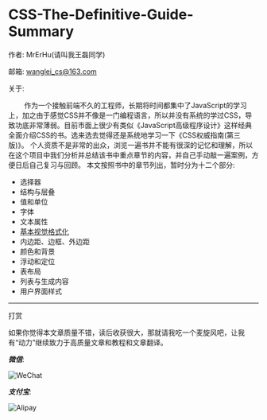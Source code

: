 # CSS-The-Definitive-Guide-Summary

作者: MrErHu(请叫我王磊同学)

邮箱: [wanglei_cs@163.com](mailto:wanglei_cs@163.com)

关于:

 　　 作为一个接触前端不久的工程师，长期将时间都集中了JavaScript的学习上，加之由于感觉CSS并不像是一门编程语言，所以并没有系统的学过CSS，导致功底非常薄弱。目前市面上很少有类似《JavaScript高级程序设计》这样经典全面介绍CSS的书。选来选去觉得还是系统地学习一下《CSS权威指南(第三版)》。
个人资质不是非常的出众，浏览一遍书并不能有很深的记忆和理解，所以在这个项目中我们分析并总结该书中重点章节的内容，并自己手动敲一遍案例，方便日后自己复习与回顾。
本文按照书中的章节列出，暂时分为十二个部分:

* 选择器
* 结构与层叠
* 值和单位
* 字体
* 文本属性
* [基本视觉格式化](https://github.com/MrErHu/CSS-The-Definitive-Guide-Summary/blob/master/doc/chapter-7.md)
* 内边距、边框、外边距
* 颜色和背景
* 浮动和定位
* 表布局
* 列表与生成内容
* 用户界面样式


***

打赏

如果你觉得本文章质量不错，读后收获很大，那就请我吃一个麦旋风吧，让我有“动力”继续致力于高质量文章和教程和文章翻译。

***微信***:

![WeChat](http://omaqpbodr.bkt.clouddn.com/Wechat.jpeg?imageView2/3/w/200/h/200/q/75|imageslim)

***支付宝***:

![Alipay](http://omaqpbodr.bkt.clouddn.com/Alipay.jpeg?imageView2/3/w/200/h/200/q/75|imageslim)

